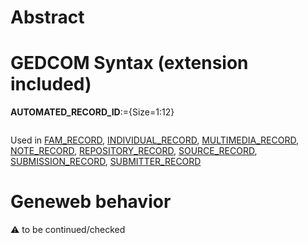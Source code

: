 ﻿# Abstract

# GEDCOM Syntax (extension included)

**AUTOMATED_RECORD_ID**:={Size=1:12}
<pre>
</pre>
Used in <a href=Ged.FAM_RECORD>FAM_RECORD</a>, <a href=Ged.INDIVIDUAL_RECORD>INDIVIDUAL_RECORD</a>, <a href=Ged.MULTIMEDIA_RECORD>MULTIMEDIA_RECORD</a>, <a href=Ged.NOTE_RECORD>NOTE_RECORD</a>, <a href=Ged.REPOSITORY_RECORD>REPOSITORY_RECORD</a>, <a href=Ged.SOURCE_RECORD>SOURCE_RECORD</a>, <a href=Ged.SUBMISSION_RECORD>SUBMISSION_RECORD</a>, <a href=Ged.SUBMITTER_RECORD>SUBMITTER_RECORD</a><br />

# Geneweb behavior


:warning: to be continued/checked

